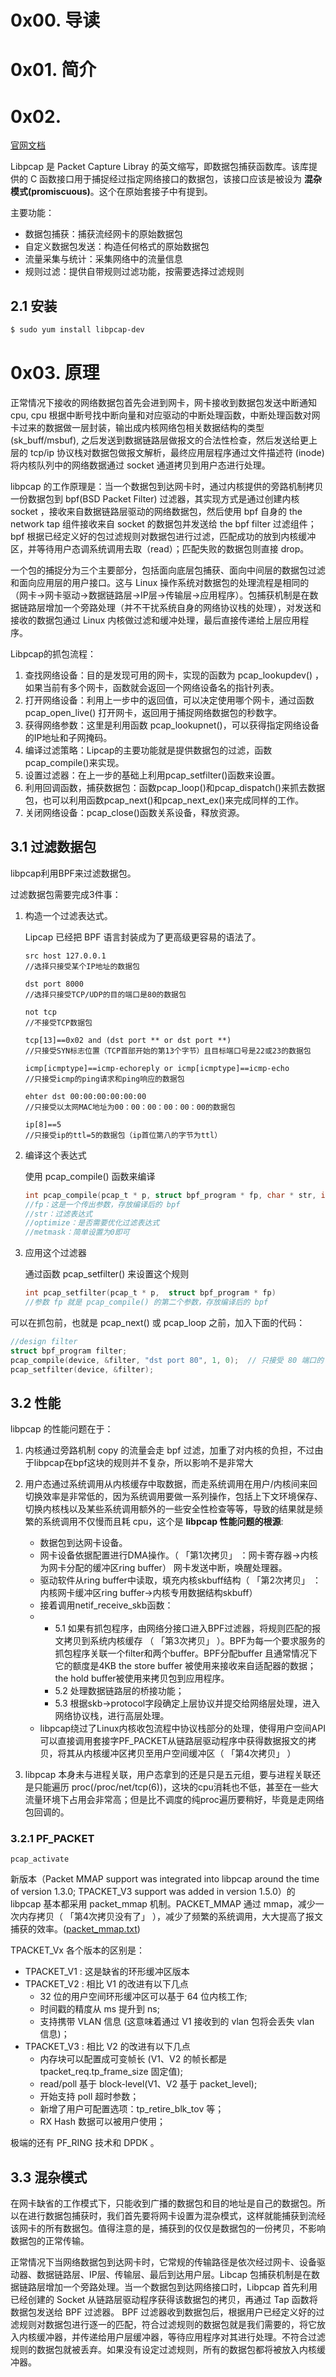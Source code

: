 # 0x00. 导读

# 0x01. 简介

# 0x02. 

[官网文档](https://www.tcpdump.org/pcap.html)

Libpcap 是 Packet Capture Libray 的英文缩写，即数据包捕获函数库。该库提供的 C 函数接口用于捕捉经过指定网络接口的数据包，该接口应该是被设为 **混杂模式(promiscuous)**。这个在原始套接子中有提到。

主要功能：

- 数据包捕获：捕获流经网卡的原始数据包
- 自定义数据包发送：构造任何格式的原始数据包
- 流量采集与统计：采集网络中的流量信息
- 规则过滤：提供自带规则过滤功能，按需要选择过滤规则

## 2.1 安装

```bash
$ sudo yum install libpcap-dev
```

# 0x03. 原理

正常情况下接收的网络数据包首先会进到网卡，网卡接收到数据包发送中断通知 cpu, cpu 根据中断号找中断向量和对应驱动的中断处理函数，中断处理函数对网卡过来的数据做一层封装，输出成内核网络包相关数据结构的类型 (sk_buff/msbuf), 之后发送到数据链路层做报文的合法性检查，然后发送给更上层的 tcp/ip 协议栈对数据包做报文解析，最终应用层程序通过文件描述符 (inode) 将内核队列中的网络数据通过 socket 通道拷贝到用户态进行处理。

libpcap 的工作原理是：当一个数据包到达网卡时，通过内核提供的旁路机制拷贝一份数据包到 bpf(BSD Packet Filter) 过滤器，其实现方式是通过创建内核 socket ，接收来自数据链路层驱动的网络数据包，然后使用 bpf 自身的 the network tap 组件接收来自 socket 的数据包并发送给 the bpf filter 过滤组件； bpf 根据已经定义好的包过滤规则对数据包进行过滤，匹配成功的放到内核缓冲区，并等待用户态调系统调用去取（read）；匹配失败的数据包则直接 drop。

一个包的捕捉分为三个主要部分，包括面向底层包捕获、面向中间层的数据包过滤和面向应用层的用户接口。这与 Linux 操作系统对数据包的处理流程是相同的（网卡->网卡驱动->数据链路层->IP层->传输层->应用程序）。包捕获机制是在数据链路层增加一个旁路处理（并不干扰系统自身的网络协议栈的处理），对发送和接收的数据包通过 Linux 内核做过滤和缓冲处理，最后直接传递给上层应用程序。

Libpcap的抓包流程：

1. 查找网络设备：目的是发现可用的网卡，实现的函数为 pcap_lookupdev() ，如果当前有多个网卡，函数就会返回一个网络设备名的指针列表。
2. 打开网络设备：利用上一步中的返回值，可以决定使用哪个网卡，通过函数 pcap_open_live() 打开网卡，返回用于捕捉网络数据包的秒数字。
3. 获得网络参数：这里是利用函数 pcap_lookupnet()，可以获得指定网络设备的IP地址和子网掩码。
4. 编译过滤策略：Lipcap的主要功能就是提供数据包的过滤，函数pcap_compile()来实现。
5. 设置过滤器：在上一步的基础上利用pcap_setfilter()函数来设置。
6. 利用回调函数，捕获数据包：函数pcap_loop()和pcap_dispatch()来抓去数据包，也可以利用函数pcap_next()和pcap_next_ex()来完成同样的工作。
7. 关闭网络设备：pcap_close()函数关系设备，释放资源。

## 3.1 过滤数据包

libpcap利用BPF来过滤数据包。

过滤数据包需要完成3件事：
1. 构造一个过滤表达式。

    Lipcap 已经把 BPF 语言封装成为了更高级更容易的语法了。
    ```
    src host 127.0.0.1
    //选择只接受某个IP地址的数据包

    dst port 8000
    //选择只接受TCP/UDP的目的端口是80的数据包

    not tcp
    //不接受TCP数据包

    tcp[13]==0x02 and (dst port ** or dst port **)
    //只接受SYN标志位置（TCP首部开始的第13个字节）且目标端口号是22或23的数据包

    icmp[icmptype]==icmp-echoreply or icmp[icmptype]==icmp-echo
    //只接受icmp的ping请求和ping响应的数据包

    ehter dst 00:00:00:00:00:00
    //只接受以太网MAC地址为00：00：00：00：00：00的数据包

    ip[8]==5
    //只接受ip的ttl=5的数据包（ip首位第八的字节为ttl）
    ```

2. 编译这个表达式

    使用 pcap_compile() 函数来编译
    ```c
    int pcap_compile(pcap_t * p, struct bpf_program * fp, char * str, int optimize, bpf_u_int32 netmask)
    //fp：这是一个传出参数，存放编译后的 bpf
    //str：过滤表达式
    //optimize：是否需要优化过滤表达式
    //metmask：简单设置为0即可
    ```

3. 应用这个过滤器

    通过函数 pcap_setfilter() 来设置这个规则
    ```c
    int pcap_setfilter(pcap_t * p,  struct bpf_program * fp)
    //参数 fp 就是 pcap_compile() 的第二个参数，存放编译后的 bpf
    ```

可以在抓包前，也就是 pcap_next() 或 pcap_loop 之前，加入下面的代码：
```c
//design filter  
struct bpf_program filter;  
pcap_compile(device, &filter, "dst port 80", 1, 0);  // 只接受 80 端口的 TCP/UDP 数据包
pcap_setfilter(device, &filter); 
```

## 3.2 性能

libpcap 的性能问题在于：

1. 内核通过旁路机制 copy 的流量会走 bpf 过滤，加重了对内核的负担，不过由于libpcap在bpf这块的规则并不复杂，所以影响不是非常大

2. 用户态通过系统调用从内核缓存中取数据，而走系统调用在用户/内核间来回切换效率是非常低的，因为系统调用要做一系列操作，包括上下文环境保存、切换内核栈以及某些系统调用额外的一些安全性检查等等，导致的结果就是频繁的系统调用不仅慢而且耗 cpu，这个是 **libpcap 性能问题的根源**:

    - 数据包到达网卡设备。
    - 网卡设备依据配置进行DMA操作。（ 「第1次拷贝」 ：网卡寄存器->内核为网卡分配的缓冲区ring buffer）
    网卡发送中断，唤醒处理器。
    - 驱动软件从ring buffer中读取，填充内核skbuff结构（ 「第2次拷贝」 ：内核网卡缓冲区ring buffer->内核专用数据结构skbuff）
    - 接着调用netif_receive_skb函数：
    - 
        - 5.1 如果有抓包程序，由网络分接口进入BPF过滤器，将规则匹配的报文拷贝到系统内核缓存 （ 「第3次拷贝」 ）。BPF为每一个要求服务的抓包程序关联一个filter和两个buffer。BPF分配buffer 且通常情况下它的额度是4KB the store buffer 被使用来接收来自适配器的数据；the hold buffer被使用来拷贝包到应用程序。
        - 5.2 处理数据链路层的桥接功能；
        - 5.3 根据skb->protocol字段确定上层协议并提交给网络层处理，进入网络协议栈，进行高层处理。
    - libpcap绕过了Linux内核收包流程中协议栈部分的处理，使得用户空间API可以直接调用套接字PF_PACKET从链路层驱动程序中获得数据报文的拷贝，将其从内核缓冲区拷贝至用户空间缓冲区（ 「第4次拷贝」 ）

3. libpcap 本身未与进程关联，用户态拿到的还是只是五元组，要与进程关联还是只能遍历 proc(/proc/net/tcp(6))，这块的cpu消耗也不低，甚至在一些大流量环境下占用会非常高；但是比不调度的纯proc遍历要稍好，毕竟是走网络包回调的。

### 3.2.1 PF_PACKET

`pcap_activate`

新版本（Packet MMAP support was integrated into libpcap around the time of version 1.3.0; TPACKET_V3 support was added in version 1.5.0）的 libpcap 基本都采用 packet_mmap 机制。PACKET_MMAP 通过 mmap，减少一次内存拷贝（ 「第4次拷贝没有了」 ），减少了频繁的系统调用，大大提高了报文捕获的效率。([packet_mmap.txt](https://docs.kernel.org/networking/packet_mmap.html))

TPACKET_Vx 各个版本的区别是：
- TPACKET_V1 : 这是缺省的环形缓冲区版本
- TPACKET_V2 : 相比 V1 的改进有以下几点
    - 32 位的用户空间环形缓冲区可以基于 64 位内核工作;
    - 时间戳的精度从 ms 提升到 ns;
    - 支持携带 VLAN 信息 (这意味着通过 V1 接收到的 vlan 包将会丢失 vlan 信息)；
- TPACKET_V3 : 相比 V2 的改进有以下几点
    - 内存块可以配置成可变帧长 (V1、V2 的帧长都是 tpacket_req.tp_frame_size 固定值);
    - read/poll 基于 block-level(V1、V2 基于 packet_level);
    - 开始支持 poll 超时参数；
    - 新增了用户可配置选项：tp_retire_blk_tov 等；
    - RX Hash 数据可以被用户使用；

极端的还有 PF_RING 技术和 DPDK 。

## 3.3 混杂模式

在网卡缺省的工作模式下，只能收到广播的数据包和目的地址是自己的数据包。所以在进行数据包捕获时，我们首先要将网卡设置为混杂模式，这样就能捕获到流经该网卡的所有数据包。值得注意的是，捕获到的仅仅是数据包的一份拷贝，不影响数据包的正常传输。

正常情况下当网络数据包到达网卡时，它常规的传输路径是依次经过网卡、设备驱动器、数据链路层、IP层、传输层、最后到达用户层。Libcap 包捕获机制是在数据链路层增加一个旁路处理。当一个数据包到达网络接口时，Libpcap 首先利用已经创建的 Socket 从链路层驱动程序获得该数据包的拷贝，再通过 Tap 函数将数据包发送给 BPF 过滤器。 BPF 过滤器收到数据包后，根据用户已经定义好的过滤规则对数据包进行逐一的匹配，符合过滤规则的数据包就是我们需要的，将它放入内核缓冲器，并传递给用户层缓冲器，等待应用程序对其进行处理。不符合过滤规则的数据包就被丢弃。如果没有设定过滤规则，所有的数据包都将被放入内核缓冲器。
